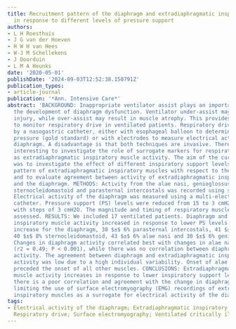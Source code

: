 ```yaml
---
title: Recruitment pattern of the diaphragm and extradiaphragmatic inspiratory muscles
  in response to different levels of pressure support
authors:
- L H Roesthuis
- J G van der Hoeven
- H W H van Hees
- W-J M Schellekens
- J Doorduin
- L M A Heunks
date: '2020-05-01'
publishDate: '2024-09-03T12:52:38.150791Z'
publication_types:
- article-journal
publication: '*Ann. Intensive Care*'
abstract: 'BACKGROUND: Inappropriate ventilator assist plays an important role in
  the development of diaphragm dysfunction. Ventilator under-assist may lead to muscle
  injury, while over-assist may result in muscle atrophy. This provides a good rationale
  to monitor respiratory drive in ventilated patients. Respiratory drive can be monitored
  by a nasogastric catheter, either with esophageal balloon to determine muscular
  pressure (gold standard) or with electrodes to measure electrical activity of the
  diaphragm. A disadvantage is that both techniques are invasive. Therefore, it is
  interesting to investigate the role of surrogate markers for respiratory dive, such
  as extradiaphragmatic inspiratory muscle activity. The aim of the current study
  was to investigate the effect of different inspiratory support levels on the recruitment
  pattern of extradiaphragmatic inspiratory muscles with respect to the diaphragm
  and to evaluate agreement between activity of extradiaphragmatic inspiratory muscles
  and the diaphragm. METHODS: Activity from the alae nasi, genioglossus, scalene,
  sternocleidomastoid and parasternal intercostals was recorded using surface electrodes.
  Electrical activity of the diaphragm was measured using a multi-electrode nasogastric
  catheter. Pressure support (PS) levels were reduced from 15 to 3 cmH2O every 5 min
  with steps of 3 cmH2O. The magnitude and timing of respiratory muscle activity were
  assessed. RESULTS: We included 17 ventilated patients. Diaphragm and extradiaphragmatic
  inspiratory muscle activity increased in response to lower PS levels (36 $±$ 6%
  increase for the diaphragm, 30 $±$ 6% parasternal intercostals, 41 $±$ 6% scalene,
  40 $±$ 8% sternocleidomastoid, 43 $±$ 6% alae nasi and 30 $±$ 6% genioglossus).
  Changes in diaphragm activity correlated best with changes in alae nasi activity
  (r2 = 0.49; P < 0.001), while there was no correlation between diaphragm and sternocleidomastoid
  activity. The agreement between diaphragm and extradiaphragmatic inspiratory muscle
  activity was low due to a high individual variability. Onset of alae nasi activity
  preceded the onset of all other muscles. CONCLUSIONS: Extradiaphragmatic inspiratory
  muscle activity increases in response to lower inspiratory support levels. However,
  there is a poor correlation and agreement with the change in diaphragm activity,
  limiting the use of surface electromyography (EMG) recordings of extradiaphragmatic
  inspiratory muscles as a surrogate for electrical activity of the diaphragm.'
tags:
- Electrical activity of the diaphragm; Extradiaphragmatic inspiratory muscle activity;
  Respiratory drive; Surface electromyography; Ventilated critically ill patients
---
```

